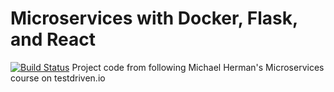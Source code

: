 # Microservices with Docker, Flask, and React
[![Build Status](https://travis-ci.com/amauris-f/testdriven-app.svg?branch=master)](https://travis-ci.com/amauris-f/testdriven-app)
Project code from following Michael Herman's Microservices course on testdriven.io
